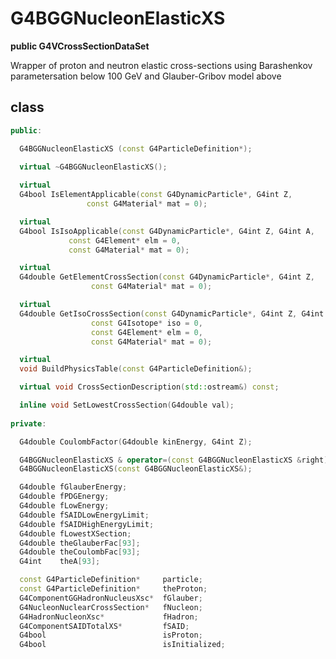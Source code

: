 <!-- G4BGGNucleonElasticXS.md --- 
;; 
;; Description: 
;; Author: Hongyi Wu(吴鸿毅)
;; Email: wuhongyi@qq.com 
;; Created: 五 8月 10 03:27:46 2018 (+0800)
;; Last-Updated: 五 8月 10 03:28:44 2018 (+0800)
;;           By: Hongyi Wu(吴鸿毅)
;;     Update #: 1
;; URL: http://wuhongyi.cn -->

# G4BGGNucleonElasticXS

**public G4VCrossSectionDataSet**

Wrapper of proton and neutron elastic cross-sections using Barashenkov parametersation below 100 GeV and Glauber-Gribov model above

## class

```cpp
public:

  G4BGGNucleonElasticXS (const G4ParticleDefinition*);

  virtual ~G4BGGNucleonElasticXS();
   
  virtual
  G4bool IsElementApplicable(const G4DynamicParticle*, G4int Z, 
			     const G4Material* mat = 0);

  virtual
  G4bool IsIsoApplicable(const G4DynamicParticle*, G4int Z, G4int A,  
			 const G4Element* elm = 0,
			 const G4Material* mat = 0);

  virtual
  G4double GetElementCrossSection(const G4DynamicParticle*, G4int Z,
				  const G4Material* mat = 0);

  virtual
  G4double GetIsoCrossSection(const G4DynamicParticle*, G4int Z, G4int A,  
			      const G4Isotope* iso = 0,
			      const G4Element* elm = 0,
			      const G4Material* mat = 0);

  virtual
  void BuildPhysicsTable(const G4ParticleDefinition&);

  virtual void CrossSectionDescription(std::ostream&) const;

  inline void SetLowestCrossSection(G4double val);
  
private:

  G4double CoulombFactor(G4double kinEnergy, G4int Z);

  G4BGGNucleonElasticXS & operator=(const G4BGGNucleonElasticXS &right);
  G4BGGNucleonElasticXS(const G4BGGNucleonElasticXS&);

  G4double fGlauberEnergy;  
  G4double fPDGEnergy;  
  G4double fLowEnergy;  
  G4double fSAIDLowEnergyLimit;
  G4double fSAIDHighEnergyLimit;
  G4double fLowestXSection;
  G4double theGlauberFac[93];
  G4double theCoulombFac[93];
  G4int    theA[93];

  const G4ParticleDefinition*     particle;
  const G4ParticleDefinition*     theProton;
  G4ComponentGGHadronNucleusXsc*  fGlauber;
  G4NucleonNuclearCrossSection*   fNucleon;
  G4HadronNucleonXsc*             fHadron;
  G4ComponentSAIDTotalXS*         fSAID;
  G4bool                          isProton;
  G4bool                          isInitialized;
```

<!-- G4BGGNucleonElasticXS.md ends here -->
